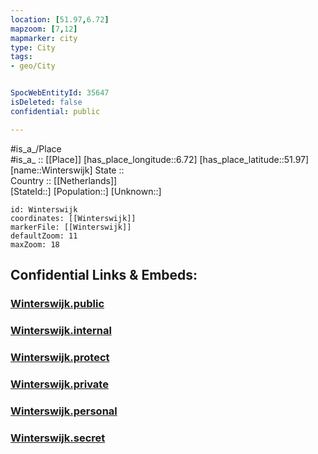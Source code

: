 ```yaml
---
location: [51.97,6.72] 
mapzoom: [7,12] 
mapmarker: city 
type: City
tags:
- geo/City


SpocWebEntityId: 35647
isDeleted: false
confidential: public

---
```

#is_a_/Place  
#is_a_ :: [[Place]] 
[has_place_longitude::6.72] 
[has_place_latitude::51.97] 
[name::Winterswijk] 
State ::  
Country :: [[Netherlands]]  
[StateId::] 
[Population::] 
[Unknown::] 


```leaflet
id: Winterswijk
coordinates: [[Winterswijk]] 
markerFile: [[Winterswijk]] 
defaultZoom: 11 
maxZoom: 18
```


## Confidential Links & Embeds: 

### [Winterswijk.public](/_public/\Earth\Continent\Europe\Europe~West\Netherlands\Provinces~Netherlands\Gelderland\CityWinterswijk.public.md) 

### [Winterswijk.internal](/_internal/\Earth\Continent\Europe\Europe~West\Netherlands\Provinces~Netherlands\Gelderland\CityWinterswijk.internal.md) 

### [Winterswijk.protect](/_protect/\Earth\Continent\Europe\Europe~West\Netherlands\Provinces~Netherlands\Gelderland\CityWinterswijk.protect.md) 

### [Winterswijk.private](/_private/\Earth\Continent\Europe\Europe~West\Netherlands\Provinces~Netherlands\Gelderland\CityWinterswijk.private.md) 

### [Winterswijk.personal](/_personal/\Earth\Continent\Europe\Europe~West\Netherlands\Provinces~Netherlands\Gelderland\CityWinterswijk.personal.md) 

### [Winterswijk.secret](/_secret/\Earth\Continent\Europe\Europe~West\Netherlands\Provinces~Netherlands\Gelderland\CityWinterswijk.secret.md)

